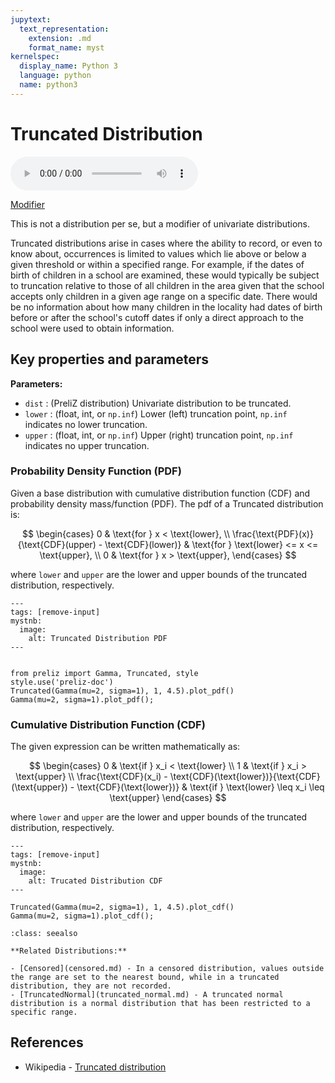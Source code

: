 ```yaml
---
jupytext:
  text_representation:
    extension: .md
    format_name: myst
kernelspec:
  display_name: Python 3
  language: python
  name: python3
---
```

# Truncated Distribution

<audio controls> <source src="../../_static/truncated.mp3" type="audio/mpeg"> This browser cannot play the pronunciation audio file for this distribution. </audio>

[Modifier](../../gallery_tags.rst#modifier)

This is not a distribution per se, but a modifier of univariate distributions. 

Truncated distributions arise in cases where the ability to record, or even to know about, occurrences is limited to values which lie above or below a given threshold or within a specified range. For example, if the dates of birth of children in a school are examined, these would typically be subject to truncation relative to those of all children in the area given that the school accepts only children in a given age range on a specific date. There would be no information about how many children in the locality had dates of birth before or after the school's cutoff dates if only a direct approach to the school were used to obtain information. 

## Key properties and parameters

**Parameters:**

- `dist` : (PreliZ distribution) Univariate distribution to be truncated.
- `lower` : (float, int, or `np.inf`) Lower (left) truncation point, `np.inf` indicates no lower truncation.
- `upper` : (float, int, or `np.inf`) Upper (right) truncation point, `np.inf` indicates no upper truncation.


### Probability Density Function (PDF)

Given a base distribution with cumulative distribution function (CDF) and probability density mass/function (PDF). The pdf of a Truncated distribution is:

$$
\begin{cases}
    0 & \text{for } x < \text{lower}, \\
    \frac{\text{PDF}(x)}{\text{CDF}(upper) - \text{CDF}(lower)}
    & \text{for } \text{lower} <= x <= \text{upper}, \\
    0 & \text{for } x > \text{upper},
\end{cases}
$$

where `lower` and `upper` are the lower and upper bounds of the truncated distribution, respectively.


```{code-cell}
---
tags: [remove-input]
mystnb:
  image:
    alt: Truncated Distribution PDF
---


from preliz import Gamma, Truncated, style
style.use('preliz-doc')
Truncated(Gamma(mu=2, sigma=1), 1, 4.5).plot_pdf()
Gamma(mu=2, sigma=1).plot_pdf();
```

### Cumulative Distribution Function (CDF)

The given expression can be written mathematically as:

$$
\begin{cases} 
0 & \text{if } x_i < \text{lower} \\
1 & \text{if } x_i > \text{upper} \\
\frac{\text{CDF}(x_i) - \text{CDF}(\text{lower})}{\text{CDF}(\text{upper}) - \text{CDF}(\text{lower})} & \text{if } \text{lower} \leq x_i \leq \text{upper}
\end{cases}
$$

where `lower` and `upper` are the lower and upper bounds of the truncated distribution, respectively.

```{code-cell}
---
tags: [remove-input]
mystnb:
  image:
    alt: Trucated Distribution CDF
---

Truncated(Gamma(mu=2, sigma=1), 1, 4.5).plot_cdf()
Gamma(mu=2, sigma=1).plot_cdf();
```

```{seealso}
:class: seealso

**Related Distributions:**

- [Censored](censored.md) - In a censored distribution, values outside the range are set to the nearest bound, while in a truncated distribution, they are not recorded.
- [TruncatedNormal](truncated_normal.md) - A truncated normal distribution is a normal distribution that has been restricted to a specific range.

```

## References

- Wikipedia - [Truncated distribution](https://en.wikipedia.org/wiki/Truncated_distribution)
